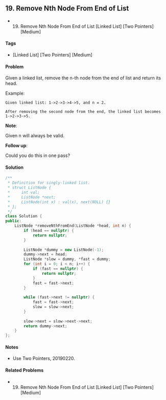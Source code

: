 ## 19. Remove Nth Node From End of List
- 19. Remove Nth Node From End of List [Linked List] [Two Pointers] [Medium]

#### Tags
- [Linked List] [Two Pointers] [Medium]

#### Problem
Given a linked list, remove the n-th node from the end of list and return its head.

Example:

    Given linked list: 1->2->3->4->5, and n = 2.
    
    After removing the second node from the end, the linked list becomes 1->2->3->5.

**Note**:

Given n will always be valid.

**Follow up**:

Could you do this in one pass?

#### Solution
``` C++
/**
 * Definition for singly-linked list.
 * struct ListNode {
 *     int val;
 *     ListNode *next;
 *     ListNode(int x) : val(x), next(NULL) {}
 * };
 */
class Solution {
public:
    ListNode *removeNthFromEnd(ListNode *head, int n) {
        if (head == nullptr) {
            return nullptr;
        }
        
        ListNode *dummy = new ListNode(-1);
        dummy->next = head;
        ListNode *slow = dummy, *fast = dummy;
        for (int i = 0; i < n; i++) {
            if (fast == nullptr) {
                return nullptr;
            }
            fast = fast->next;
        }
        
        while (fast->next != nullptr) {
            fast = fast->next;
            slow = slow->next;
        }
        
        slow->next = slow->next->next;
        return dummy->next;
    }
};
```

#### Notes
- Use Two Pointers, 20190220.

#### Related Problems
- 19. Remove Nth Node From End of List [Linked List] [Two Pointers] [Medium]
